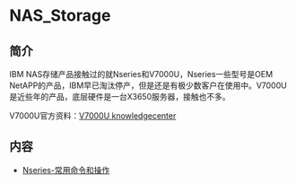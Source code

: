 # NAS_Storage

## 简介
IBM NAS存储产品接触过的就Nseries和V7000U，Nseries一些型号是OEM NetAPP的产品，IBM早已淘汰停产，但是还是有极少数客户在使用中。V7000U是近些年的产品，底层硬件是一台X3650服务器，接触也不多。

V7000U官方资料：[V7000U knowledgecenter](https://www.ibm.com/support/knowledgecenter/en/ST5Q4U_1.6.0/com.ibm.storwize.v7000.unified.160.doc/ifs_ichome_160.html)

## 内容
- [Nseries-常用命令和操作](https://bond-huang.github.io/huang/03-IBM_Storage_System/07-NAS_Storage/01-Nseries-%E5%B8%B8%E7%94%A8%E5%91%BD%E4%BB%A4%E5%92%8C%E6%93%8D%E4%BD%9C.html)
